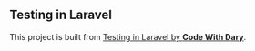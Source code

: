 ## Testing in Laravel
This project is built from [Testing in Laravel by **Code With Dary**](https://www.youtube.com/watch?v=UjA-16diixc).
